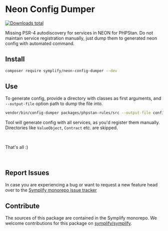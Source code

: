 # Neon Config Dumper

[![Downloads total](https://img.shields.io/packagist/dt/symplify/neon-config-dumper.svg?style=flat-square)](https://packagist.org/packages/symplify/neon-config-dumper/stats)

Missing PSR-4 autodiscovery for services in NEON for PHPStan.
Do not maintain service registration manually, just dump them to generated neon config with automated command.

## Install

```bash
composer require symplify/neon-config-dumper --dev
```

## Use

To generate config, provide a directory with classes as first arguments, and `--output-file` option path to dump the file into.

```bash
vendor/bin/config-dumper packages/phpstan-rules/src --output-file config/generated-services.neon
```

Tool will generate config with all services, as you'd register them manually. Directories like `ValueObject`, `Contract` etc. are skipped.

<br>

That's all :)

<br>

## Report Issues

In case you are experiencing a bug or want to request a new feature head over to the [Symplify monorepo issue tracker](https://github.com/symplify/symplify/issues)

## Contribute

The sources of this package are contained in the Symplify monorepo. We welcome contributions for this package on [symplify/symplify](https://github.com/symplify/symplify).
